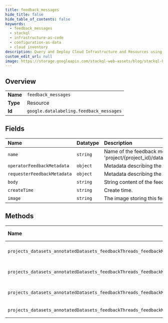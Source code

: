 ```yaml
---
title: feedback_messages
hide_title: false
hide_table_of_contents: false
keywords:
  - feedback_messages
  - stackql
  - infrastructure-as-code
  - configuration-as-data
  - cloud inventory
description: Query and Deploy Cloud Infrastructure and Resources using SQL
custom_edit_url: null
image: https://storage.googleapis.com/stackql-web-assets/blog/stackql-blog-post-featured-image.png
---
```

  
    

## Overview
<table><tbody>
<tr><td><b>Name</b></td><td><code>feedback_messages</code></td></tr>
<tr><td><b>Type</b></td><td>Resource</td></tr>
<tr><td><b>Id</b></td><td><code>google.datalabeling.feedback_messages</code></td></tr>
</tbody></table>

## Fields
| Name | Datatype | Description |
|:-----|:---------|:------------|
| `name` | `string` | Name of the feedback message in a feedback thread. Format: 'project/{project_id}/datasets/{dataset_id}/annotatedDatasets/{annotated_dataset_id}/feedbackThreads/{feedback_thread_id}/feedbackMessage/{feedback_message_id}' |
| `operatorFeedbackMetadata` | `object` | Metadata describing the feedback from the operator. |
| `requesterFeedbackMetadata` | `object` | Metadata describing the feedback from the labeling task requester. |
| `body` | `string` | String content of the feedback. Maximum of 10000 characters. |
| `createTime` | `string` | Create time. |
| `image` | `string` | The image storing this feedback if the feedback is an image representing operator's comments. |
## Methods
| Name | Accessible by | Required Params | Description |
|:-----|:--------------|:----------------|:------------|
| `projects_datasets_annotatedDatasets_feedbackThreads_feedbackMessages_get` | `SELECT` | `name` | Get a FeedbackMessage object. |
| `projects_datasets_annotatedDatasets_feedbackThreads_feedbackMessages_list` | `SELECT` | `parent` | List FeedbackMessages with pagination. |
| `projects_datasets_annotatedDatasets_feedbackThreads_feedbackMessages_create` | `INSERT` | `parent` | Create a FeedbackMessage object. |
| `projects_datasets_annotatedDatasets_feedbackThreads_feedbackMessages_delete` | `DELETE` | `name` | Delete a FeedbackMessage. |
